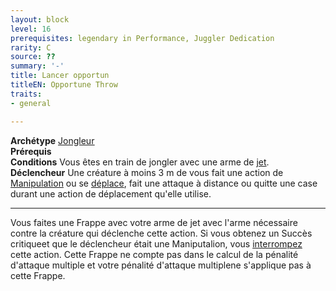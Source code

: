 ```yaml
---
layout: block
level: 16
prerequisites: legendary in Performance, Juggler Dedication
rarity: C
source: ??
summary: '-'
title: Lancer opportun
titleEN: Opportune Throw
traits:
- general

---
```


<p><span id="ctl00_MainContent_DetailedOutput"><strong>Archétype</strong> <u><a href="https://2e.aonprd.com/Archetypes.aspx?ID=36">Jongleur</a></u><br><strong>Prérequis</strong> &nbsp;<br><strong>Conditions</strong> Vous êtes en train de jongler avec une arme de <a style="text-decoration: underline;" href="https://2e.aonprd.com/Traits.aspx?ID=195">jet</a>.<br><strong>Déclencheur</strong> Une créature à moins 3 m de vous fait une action de <a style="text-decoration: underline;" href="https://2e.aonprd.com/Traits.aspx?ID=104">Manipulation</a> ou se <a style="text-decoration: underline;" href="https://2e.aonprd.com/Traits.aspx?ID=114">déplace</a>, fait une attaque à distance ou quitte une case durant une action de déplacement qu'elle utilise.<br></span></p>
<hr>
<p>Vous faites une Frappe avec votre arme de jet avec l'arme nécessaire contre la créature qui déclenche cette action. Si vous obtenez un Succès critiqueet que le déclencheur était une Maniputalion, vous <a href="https://2e.aonprd.com/Rules.aspx?ID=394">interrompez</a> cette action. Cette Frappe ne compte pas dans le calcul de la pénalité d'attaque multiple et votre pénalité d'attaque multiplene s'applique pas à cette Frappe.</p>